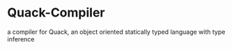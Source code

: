 # Quack-Compiler
a compiler for Quack, an object oriented statically typed language with type inference
